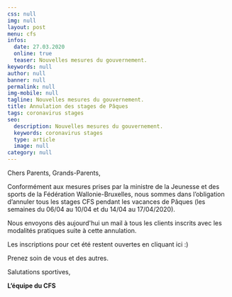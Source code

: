 ```yaml
---
css: null
img: null
layout: post
menu: cfs
infos:
  date: 27.03.2020
  online: true
  teaser: Nouvelles mesures du gouvernement.
keywords: null
author: null
banner: null
permalink: null
img-mobile: null
tagline: Nouvelles mesures du gouvernement.
title: Annulation des stages de Pâques
tags: coronavirus stages
seo:
  description: Nouvelles mesures du gouvernement.
  keywords: coronavirus stages
  type: article
  image: null
category: null
---
```


Chers Parents, Grands-Parents,

Conformément aux mesures prises par la ministre de la Jeunesse et des sports de la Fédération Wallonie-Bruxelles, nous sommes dans l’obligation d’annuler tous les stages CFS pendant les vacances de Pâques (les semaines du 06/04 au 10/04 et du 14/04 au 17/04/2020).

Nous envoyons dès aujourd'hui un mail à tous les clients inscrits avec les modalités pratiques suite à cette annulation.

Les inscriptions pour cet été restent ouvertes en cliquant ici :)

Prenez soin de vous et des autres.

Salutations sportives,

**L’équipe du CFS**